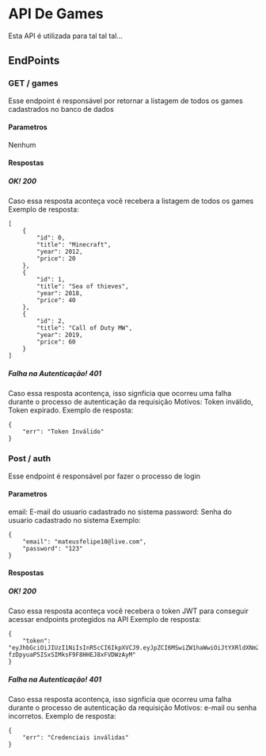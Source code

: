 # API De Games
Esta API é utilizada para tal tal tal...

##  EndPoints
### GET / games
Esse endpoint é responsável por retornar a listagem de todos os games cadastrados no banco de dados
#### Parametros
Nenhum
#### Respostas
##### OK! 200
Caso essa resposta aconteça você recebera a listagem de todos os games
Exemplo de resposta: 
```
[
    {
        "id": 0,
        "title": "Minecraft",
        "year": 2012,
        "price": 20
    },
    {
        "id": 1,
        "title": "Sea of thieves",
        "year": 2018,
        "price": 40
    },
    {
        "id": 2,
        "title": "Call of Duty MW",
        "year": 2019,
        "price": 60
    }
]
```
##### Falha na Autenticação! 401
Caso essa resposta acontença, isso signficia que ocorreu uma falha durante o processo de autenticação da requisição
Motivos: Token inválido, Token expirado. 
Exemplo de resposta:
```
{
    "err": "Token Inválido"
}
```

### Post / auth
Esse endpoint é responsável por fazer o processo de login
#### Parametros
email: E-mail do usuario cadastrado no sistema
password: Senha do usuario cadastrado no sistema
Exemplo:
```
{
    "email": "mateusfelipe10@live.com",
    "password": "123"
}
```
#### Respostas
##### OK! 200
Caso essa resposta aconteça você recebera o token JWT para conseguir acessar endpoints protegidos na API
Exemplo de resposta: 
```
{
    "token": "eyJhbGciOiJIUzI1NiIsInR5cCI6IkpXVCJ9.eyJpZCI6MSwiZW1haWwiOiJtYXRldXNmZWxpcGUxMEBsaXZlLmNvbSIsImlhdCI6MTYzNDQ3NDY3MywiZXhwIjoxNjM0NjQ3NDczfQ.CRz_N0B-fzDpyuaP5ISxSIMksF9F8HHEJ8xFVDWzAyM"
}
```
##### Falha na Autenticação! 401
Caso essa resposta acontença, isso signficia que ocorreu uma falha durante o processo de autenticação da requisição
Motivos: e-mail ou senha incorretos. 
Exemplo de resposta:
```
{
    "err": "Credenciais inválidas"
}
```


